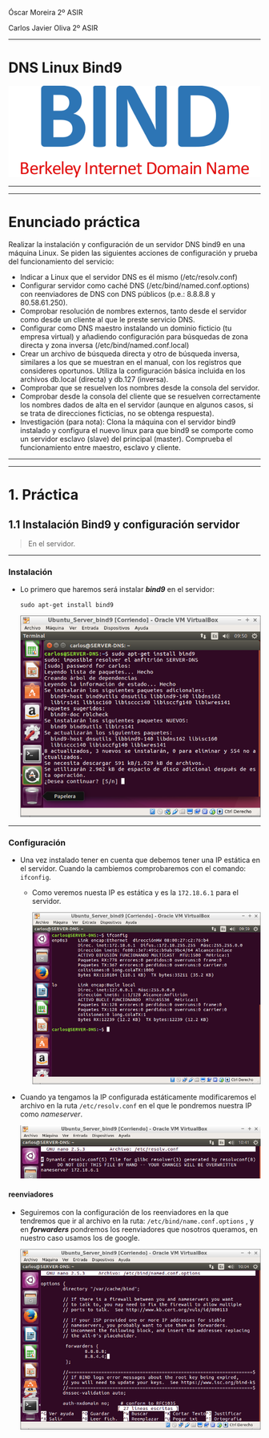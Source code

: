 Óscar Moreira 2º ASIR

Carlos Javier Oliva 2º ASIR
___
# DNS Linux Bind9

![portada](./img/portada.png)

___
___

# Enunciado práctica

Realizar la instalación y configuración de un servidor DNS bind9 en una máquina Linux. Se piden las siguientes acciones de configuración y prueba del funcionamiento del servicio:

- Indicar a Linux que el servidor DNS es él mismo (/etc/resolv.conf)
- Configurar servidor como caché DNS (/etc/bind/named.conf.options) con reenviadores de DNS con DNS públicos (p.e.: 8.8.8.8 y 80.58.61.250).
- Comprobar resolución de nombres externos, tanto desde el servidor como desde un cliente al que le preste servicio DNS.
- Configurar como DNS maestro instalando un dominio ficticio (tu empresa virtual) y añadiendo configuración para búsquedas de zona directa y zona inversa (/etc/bind/named.conf.local)
- Crear un archivo de búsqueda directa y otro de búsqueda inversa, similares a los que se muestran en el manual, con los registros que consideres oportunos. Utiliza la configuración básica incluida en los archivos db.local (directa) y db.127 (inversa).
- Comprobar que se resuelven los nombres desde la consola del servidor.
- Comprobar desde la consola del cliente que se resuelven correctamente los nombres dados de alta en el servidor (aunque en algunos casos, si se trata de direcciones ficticias, no se obtenga respuesta).
- Investigación (para nota): Clona la máquina con el servidor bind9 instalado y configura el nuevo linux para que bind9 se comporte como un servidor esclavo (slave) del principal (master). Comprueba el funcionamiento entre maestro, esclavo y cliente.

___
___

# 1. Práctica

## 1.1 Instalación Bind9 y configuración servidor

> En el servidor.

___

### Instalación

- Lo primero que haremos será instalar ***bind9*** en el servidor:

  ~~~console
  sudo apt-get install bind9
  ~~~

  ![bind9](./img/1_install_bind9.png)

___

### Configuración

- Una vez instalado tener en cuenta que debemos tener una IP estática en el servidor.
Cuando la cambiemos comprobaremos con el comando: `ifconfig`.

  - Como veremos nuesta IP es estática y es la `172.18.6.1` para el servidor.

    ![ip estatica](./img/2_ip_static.png)

- Cuando ya tengamos la IP configurada estáticamente modificaremos el archivo en la ruta `/etc/resolv.conf` en el que le pondremos nuestra IP como *nameserver*.

  ![resolv.conf](./img/3_resolv_server.png)

#### reenviadores

- Seguiremos con la configuración de los reenviadores en la que tendremos que ir al archivo en la ruta: `/etc/bind/name.conf.options` , y en ***forwarders*** pondremos los reenviadores que nosotros queramos, en nuestro caso usamos los de google.

  ![reenviadores](./img/4_forwarders.png)
